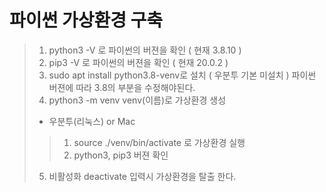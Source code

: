 # 파이썬 가상환경 구축

> 1. python3 -V 로 파이썬의 버젼을 확인 ( 현재 3.8.10 )
> 2. pip3 -V 로 파이썬의 버젼을 확인 ( 현재 20.0.2 )
> 3. sudo apt install python3.8-venv로 설치 ( 우분투 기본 미설치 ) 파이썬 버젼에 따라 3.8의 부분을 수정해야된다.
> 4. python3 -m venv venv(이름)로 가상환경 생성
> * 우분투(리눅스) or Mac
>  >  1. source ./venv/bin/activate 로 가상환경 실행
>  >  2. python3, pip3 버젼 확인
> 5. 비활성화 deactivate 입력시 가상환경을 탈출 한다.













